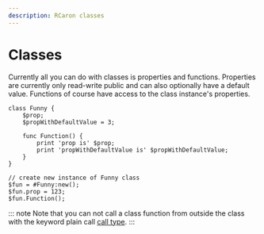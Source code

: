 ```yaml
---
description: RCaron classes
---
```


# Classes

Currently all you can do with classes is properties and functions. Properties are currently only read-write public and can also optionally have a default value. Functions of course have access to the class instance's properties.

```rcaron
class Funny {
    $prop;
    $propWithDefaultValue = 3;

    func Function() {
        print 'prop is' $prop;
        print 'propWithDefaultValue is' $propWithDefaultValue;
    }
}

// create new instance of Funny class
$fun = #Funny:new();
$fun.prop = 123;
$fun.Function();
```

::: note
Note that you can not call a class function from outside the class with the keyword plain call [call type](./Call%20Types.md).
:::
